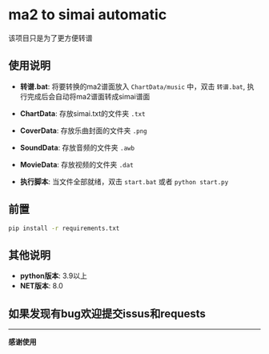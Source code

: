 # ma2 to simai automatic
该项目只是为了更方便转谱

## 使用说明
- **转谱.bat**: 将要转换的ma2谱面放入 `ChartData/music` 中，双击 `转谱.bat`, 执行完成后会自动将ma2谱面转成simai谱面

- **ChartData**: 存放simai.txt的文件夹 `.txt`
- **CoverData**: 存放乐曲封面的文件夹 `.png`
- **SoundData**: 存放音频的文件夹 `.awb`
- **MovieData**: 存放视频的文件夹 `.dat`

- **执行脚本**: 当文件全部就绪，双击 `start.bat` 或者 `python start.py`

## 前置
```bash
pip install -r requirements.txt
```

## 其他说明
- **python版本**: 3.9以上
- **NET版本**: 8.0

## 如果发现有bug欢迎提交issus和requests
---
**感谢使用**